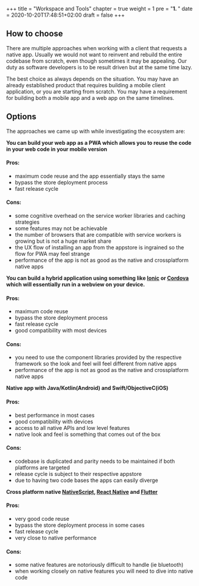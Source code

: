 +++
title = "Workspace and Tools"
chapter = true
weight = 1
pre = "<b>1. </b>"
date = 2020-10-20T17:48:51+02:00
draft = false
+++


## How to choose

There are multiple approaches when working with a client that requests a native app. Usually we would not want to
reinvent and rebuild the entire codebase from scratch, even though sometimes it may be appealing. Our duty as software
developers is to be result driven but at the same time lazy.

The best choice as always depends on the situation. You may have an already established product that requires building a
mobile client application, or you are starting from scratch. You may have a requirement for building both a mobile app and a
web app on the same timelines.


## Options

The approaches we came up with while investigating the ecosystem are:

**You can build your web app as a PWA which allows you to reuse the code in your web code in your mobile version**

#### Pros:
- maximum code reuse and the app essentially stays the same
- bypass the store deployment process
- fast release cycle

#### Cons:
- some cognitive overhead on the service worker libraries and caching strategies
- some features may not be achievable
- the number of browsers that are compatible with service workers is growing but is not a huge market share
- the UX flow of installing an app from the appstore is ingrained so the flow for PWA may feel strange
- performance of the app is not as good as the native and crossplatform native apps

**You can build a hybrid application using something like [Ionic](https://ionicframework.com/) or [Cordova](https://cordova.apache.org/) which will essentially run in a webview on
   your device.**
#### Pros:
- maximum code reuse
- bypass the store deployment process
- fast release cycle
- good compatibility with most devices

#### Cons:
- you need to use the component libraries provided by the respective framework so  the look and feel will feel different
  from native apps
- performance of the app is not as good as the native and crossplatform native apps


**Native app with Java/Kotlin(Android) and Swift/ObjectiveC(iOS)**
#### Pros:
- best performance in most cases
- good compatibility with devices
- access to all native APIs and low level features
- native look and feel is something that comes out of the box

#### Cons:
- codebase is duplicated and parity needs to be maintained if both platforms are targeted
- release cycle is subject to their respective  appstore
- due to having two code bases the apps can easily diverge


**Cross platform native [NativeScript](https://nativescript.org/faq/how-does-nativescript-work/), [React Native](https://reactnative.dev/) and [Flutter](https://flutter.dev/)**
#### Pros:
- very good code reuse
- bypass the store deployment process in some cases
- fast release cycle
- very close to native performance

#### Cons:
- some native features are notoriously difficult to handle (ie bluetooth)
- when working closely on native features you will need to dive into native code
